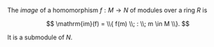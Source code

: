 The *image* of a homomorphism $f: M \to N$ of modules over a ring $R$ is 

$$
\mathrm{im}(f) = \\{ f(m) \\; : \\; m \in M \\}.
$$

It is a submodule of $N$.
